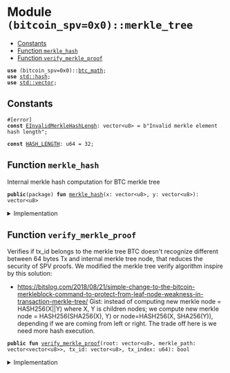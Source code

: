 
<a name="(bitcoin_spv=0x0)_merkle_tree"></a>

# Module `(bitcoin_spv=0x0)::merkle_tree`



-  [Constants](#@Constants_0)
-  [Function `merkle_hash`](#(bitcoin_spv=0x0)_merkle_tree_merkle_hash)
-  [Function `verify_merkle_proof`](#(bitcoin_spv=0x0)_merkle_tree_verify_merkle_proof)


<pre><code><b>use</b> (bitcoin_spv=0x0)::<a href="../bitcoin_spv/btc_math.md#(bitcoin_spv=0x0)_btc_math">btc_math</a>;
<b>use</b> <a href="../dependencies/std/hash.md#std_hash">std::hash</a>;
<b>use</b> <a href="../dependencies/std/vector.md#std_vector">std::vector</a>;
</code></pre>



<a name="@Constants_0"></a>

## Constants


<a name="(bitcoin_spv=0x0)_merkle_tree_EInvalidMerkleHashLengh"></a>



<pre><code>#[error]
<b>const</b> <a href="../bitcoin_spv/merkle_tree.md#(bitcoin_spv=0x0)_merkle_tree_EInvalidMerkleHashLengh">EInvalidMerkleHashLengh</a>: vector&lt;u8&gt; = b"Invalid merkle element hash length";
</code></pre>



<a name="(bitcoin_spv=0x0)_merkle_tree_HASH_LENGTH"></a>



<pre><code><b>const</b> <a href="../bitcoin_spv/merkle_tree.md#(bitcoin_spv=0x0)_merkle_tree_HASH_LENGTH">HASH_LENGTH</a>: u64 = 32;
</code></pre>



<a name="(bitcoin_spv=0x0)_merkle_tree_merkle_hash"></a>

## Function `merkle_hash`

Internal merkle hash computation for BTC merkle tree


<pre><code><b>public</b>(package) <b>fun</b> <a href="../bitcoin_spv/merkle_tree.md#(bitcoin_spv=0x0)_merkle_tree_merkle_hash">merkle_hash</a>(x: vector&lt;u8&gt;, y: vector&lt;u8&gt;): vector&lt;u8&gt;
</code></pre>



<details>
<summary>Implementation</summary>


<pre><code><b>public</b>(package) <b>fun</b> <a href="../bitcoin_spv/merkle_tree.md#(bitcoin_spv=0x0)_merkle_tree_merkle_hash">merkle_hash</a>(x: vector&lt;u8&gt;, y: vector&lt;u8&gt;): vector&lt;u8&gt; {
    <b>let</b> <b>mut</b> z = x;
    z.append(y);
    btc_hash(z)
}
</code></pre>



</details>

<a name="(bitcoin_spv=0x0)_merkle_tree_verify_merkle_proof"></a>

## Function `verify_merkle_proof`

Verifies if tx_id belongs to the merkle tree
BTC doesn't recognize different between 64 bytes Tx and internal merkle tree node, that reduces the security of SPV proofs.
We modified the merkle tree verify algorithm inspire by this solution:
- https://bitslog.com/2018/08/21/simple-change-to-the-bitcoin-merkleblock-command-to-protect-from-leaf-node-weakness-in-transaction-merkle-tree/
Gist: instead of computing new merkle node = HASH256(X||Y) where X, Y is children nodes;
we compute new merkle node = HASH256(SHA256(X), Y) or node=HASH256(X, SHA256(Y)),
depending if we are coming from left or right.
The trade off here is we need more hash execution.


<pre><code><b>public</b> <b>fun</b> <a href="../bitcoin_spv/merkle_tree.md#(bitcoin_spv=0x0)_merkle_tree_verify_merkle_proof">verify_merkle_proof</a>(root: vector&lt;u8&gt;, merkle_path: vector&lt;vector&lt;u8&gt;&gt;, tx_id: vector&lt;u8&gt;, tx_index: u64): bool
</code></pre>



<details>
<summary>Implementation</summary>


<pre><code><b>public</b> <b>fun</b> <a href="../bitcoin_spv/merkle_tree.md#(bitcoin_spv=0x0)_merkle_tree_verify_merkle_proof">verify_merkle_proof</a>(
    root: vector&lt;u8&gt;,
    merkle_path: vector&lt;vector&lt;u8&gt;&gt;,
    tx_id: vector&lt;u8&gt;,
    tx_index: u64,
): bool {
    <b>assert</b>!(root.length() == <a href="../bitcoin_spv/merkle_tree.md#(bitcoin_spv=0x0)_merkle_tree_HASH_LENGTH">HASH_LENGTH</a>, <a href="../bitcoin_spv/merkle_tree.md#(bitcoin_spv=0x0)_merkle_tree_EInvalidMerkleHashLengh">EInvalidMerkleHashLengh</a>);
    <b>assert</b>!(tx_id.length() == <a href="../bitcoin_spv/merkle_tree.md#(bitcoin_spv=0x0)_merkle_tree_HASH_LENGTH">HASH_LENGTH</a>, <a href="../bitcoin_spv/merkle_tree.md#(bitcoin_spv=0x0)_merkle_tree_EInvalidMerkleHashLengh">EInvalidMerkleHashLengh</a>);
    <b>let</b> <b>mut</b> index = tx_index;
    <b>let</b> merkle_root = merkle_path.fold!(tx_id, |child_hash, merkle_value| {
        <b>assert</b>!(merkle_value.length() == <a href="../bitcoin_spv/merkle_tree.md#(bitcoin_spv=0x0)_merkle_tree_HASH_LENGTH">HASH_LENGTH</a>, <a href="../bitcoin_spv/merkle_tree.md#(bitcoin_spv=0x0)_merkle_tree_EInvalidMerkleHashLengh">EInvalidMerkleHashLengh</a>);
        <b>let</b> h = sha2_256(merkle_value);
        <b>let</b> parent_hash = <b>if</b> (index % 2 == 1) {
            <a href="../bitcoin_spv/merkle_tree.md#(bitcoin_spv=0x0)_merkle_tree_merkle_hash">merkle_hash</a>(h, child_hash)
        } <b>else</b> {
            <a href="../bitcoin_spv/merkle_tree.md#(bitcoin_spv=0x0)_merkle_tree_merkle_hash">merkle_hash</a>(child_hash, h)
        };
        index = index &gt;&gt; 1;
        parent_hash
    });
    merkle_root == root
}
</code></pre>



</details>
